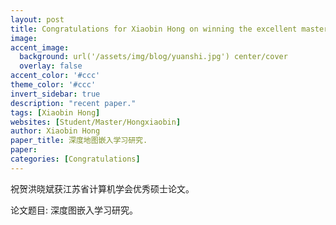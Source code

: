 ```yaml
---
layout: post
title: Congratulations for Xiaobin Hong on winning the excellent master's thesis of Jiangsu Institute of Computer Science!
image:
accent_image:
  background: url('/assets/img/blog/yuanshi.jpg') center/cover
  overlay: false
accent_color: '#ccc'
theme_color: '#ccc'
invert_sidebar: true
description: "recent paper."
tags: [Xiaobin Hong]
websites: [Student/Master/Hongxiaobin]
author: Xiaobin Hong
paper_title: 深度地图嵌入学习研究.
paper:
categories: [Congratulations]
---
```


祝贺洪晓斌获江苏省计算机学会优秀硕士论文。

论文题目: 深度图嵌入学习研究。